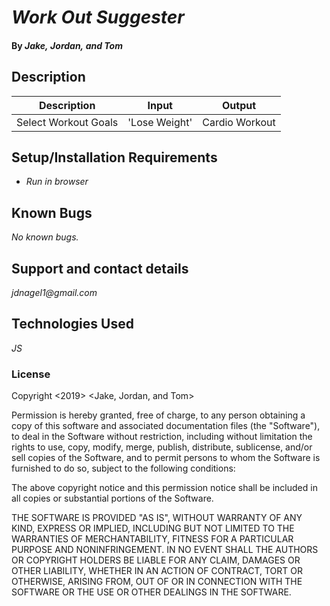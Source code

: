 # _Work Out Suggester_

#### By _**Jake,**_ _**Jordan,**_ _**and Tom**_

## Description

|Description|Input|Output|
|-|-|-|
|Select Workout Goals|'Lose Weight'|Cardio Workout|



## Setup/Installation Requirements

* _Run in browser_

## Known Bugs

_No known bugs._

## Support and contact details

_jdnagel1@gmail.com_

## Technologies Used

_JS_

### License

Copyright <2019> <Jake, Jordan, and Tom>

Permission is hereby granted, free of charge, to any person obtaining a copy of this software and associated documentation files (the "Software"), to deal in the Software without restriction, including without limitation the rights to use, copy, modify, merge, publish, distribute, sublicense, and/or sell copies of the Software, and to permit persons to whom the Software is furnished to do so, subject to the following conditions:

The above copyright notice and this permission notice shall be included in all copies or substantial portions of the Software.

THE SOFTWARE IS PROVIDED "AS IS", WITHOUT WARRANTY OF ANY KIND, EXPRESS OR IMPLIED, INCLUDING BUT NOT LIMITED TO THE WARRANTIES OF MERCHANTABILITY, FITNESS FOR A PARTICULAR PURPOSE AND NONINFRINGEMENT. IN NO EVENT SHALL THE AUTHORS OR COPYRIGHT HOLDERS BE LIABLE FOR ANY CLAIM, DAMAGES OR OTHER LIABILITY, WHETHER IN AN ACTION OF CONTRACT, TORT OR OTHERWISE, ARISING FROM, OUT OF OR IN CONNECTION WITH THE SOFTWARE OR THE USE OR OTHER DEALINGS IN THE SOFTWARE.
